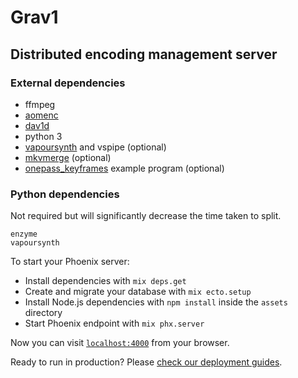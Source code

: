 # Grav1
## Distributed encoding management server

### External dependencies

- ffmpeg
- [aomenc](https://aomedia.googlesource.com/aom/)
- [dav1d](https://code.videolan.org/videolan/dav1d)
- python 3
- [vapoursynth](https://github.com/vapoursynth/vapoursynth/releases) and vspipe (optional)
- [mkvmerge](https://mkvtoolnix.download/downloads.html) (optional)
- [onepass_keyframes](https://gist.github.com/wwww-wwww/aeed66e165fe60cbbb7fed2827ad912e) example program (optional)


### Python dependencies
Not required but will significantly decrease the time taken to split.
```
enzyme
vapoursynth
```

To start your Phoenix server:

  * Install dependencies with `mix deps.get`
  * Create and migrate your database with `mix ecto.setup`
  * Install Node.js dependencies with `npm install` inside the `assets` directory
  * Start Phoenix endpoint with `mix phx.server`

Now you can visit [`localhost:4000`](http://localhost:4000) from your browser.

Ready to run in production? Please [check our deployment guides](https://hexdocs.pm/phoenix/deployment.html).
